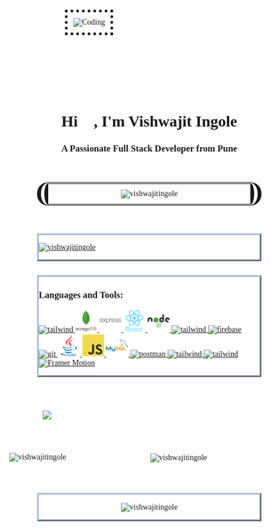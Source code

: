 <html>
<head>
    <meta charset="UTF-8">
    <meta name="viewport" content="width=device-width, initial-scale=1.0">
    <link rel="preconnect" href="https://fonts.googleapis.com">
    <link rel="preconnect" href="https://fonts.gstatic.com" crossorigin>
    <link href="https://fonts.googleapis.com/css2?family=Borel&display=swap" rel="stylesheet">
    <link rel="preconnect" href="https://fonts.googleapis.com">
    <link rel="preconnect" href="https://fonts.gstatic.com" crossorigin>
    <link href="https://fonts.googleapis.com/css2?family=Borel&family=Edu+SA+Beginner:wght@600&display=swap" rel="stylesheet">
</head>
<body>
    <div class="container" style="background-color:b9cfe0;
margin:50 px;
font-family: 'Borel', cursive;
  max-width: 100%;
  height: auto;">
        <img class="craze" style="text-align:center;margin: 100px;
  width: auto;
text-align:center;
  padding: 10px;
  border: 5px dotted;" alt="Coding" src="https://media.tenor.com/NOYF3f82b_gAAAAC/programmer.gif" width="100%" style=" display: block;
  margin-left: auto;
  margin-right: auto;
  ">
        <h1 class="normal" style="font-family: 'Borel', cursive;
font-family: 'Edu SA Beginner', cursive;
}" align="center">Hi 👋, I'm Vishwajit Ingole</h1>
        <h3 align="center">A Passionate Full Stack Developer from Pune</h3>
        <div>
            <p class="view_count" style=" margin: 50px;
 padding: 10px;
border-radius: 20px;
border-left-width: 20px;
border-right-width: 20px;
border-length:0px;
 border-style: double;
 text-align:center;
  " align="left"> <img src="https://komarev.com/ghpvc/?username=vishwajitingole&label=Profile%20views&color=0e75b6&style=flat" alt="vishwajitingole" /> </p>
        </div>
        <div class="sub-container" style="background-color:white;
border: outset #a8bcda;
margin: 25px 50px;
border-length:60px;
text-align:center;">
            <p align="left">
                <a href="https://github.com/ryo-ma/github-profile-trophy"><img src="https://github-profile-trophy.vercel.app/?username=vishwajitingole" alt="vishwajitingole" /></a>
            </p>
        </div>
        <p align="left">
        </p>
        <div class="sub-container" style="background-color:white;
border: outset #a8bcda;
margin: 25px 50px;
border-length:60px;
text-align:center;">
            <h3 align="left">Languages and Tools:</h3>
            <p align="left">
                <a href="https://threejs.org/" target="_blank" rel="noreferrer"> <img src="https://global.discourse-cdn.com/standard17/uploads/threejs/optimized/2X/e/e4f86d2200d2d35c30f7b1494e96b9595ebc2751_2_744x750.png"
                        alt="tailwind" width="40" height="40" /> </a>
                <a href="https://www.mongodb.com/" target="_blank" rel="noreferrer"> <img src="https://raw.githubusercontent.com/devicons/devicon/master/icons/mongodb/mongodb-original-wordmark.svg" alt="mongodb" width="40" height="40" /> </a>
                <a href="https://expressjs.com" target="_blank" rel="noreferrer"> <img src="https://raw.githubusercontent.com/devicons/devicon/master/icons/express/express-original-wordmark.svg" alt="express" width="40" height="40" /> </a>
                <a href="https://reactjs.org/" target="_blank" rel="noreferrer"> <img src="https://raw.githubusercontent.com/devicons/devicon/master/icons/react/react-original-wordmark.svg" alt="react" width="40" height="40" /> </a>
                <a href="https://nodejs.org" target="_blank" rel="noreferrer"> <img src="https://raw.githubusercontent.com/devicons/devicon/master/icons/nodejs/nodejs-original-wordmark.svg" alt="nodejs" width="40" height="40" /> </a>
                <a href="https://react-redux.js.org/" target="_blank" rel="noreferrer"> <img src="https://react-redux.js.org/img/redux-logo-landscape.png" alt="tailwind" width="40" height="40"  /> </a>
                <a href="https://firebase.google.com/" target="_blank" rel="noreferrer"> <img src="https://www.vectorlogo.zone/logos/firebase/firebase-icon.svg" alt="firebase" width="40" height="40" /> </a>
                <a href="https://git-scm.com/" target="_blank" rel="noreferrer"> <img src="https://www.vectorlogo.zone/logos/git-scm/git-scm-icon.svg" alt="git" width="40" height="40" /> </a>
                <a href="https://www.java.com" target="_blank" rel="noreferrer"> <img src="https://raw.githubusercontent.com/devicons/devicon/master/icons/java/java-original.svg" alt="java" width="40" height="40" /> </a>
                <a href="https://developer.mozilla.org/en-US/docs/Web/JavaScript" target="_blank" rel="noreferrer">
                    <img src="https://raw.githubusercontent.com/devicons/devicon/master/icons/javascript/javascript-original.svg" alt="javascript" width="40" height="40" /> </a>
                <a href="https://www.mysql.com/" target="_blank" rel="noreferrer"> <img src="https://raw.githubusercontent.com/devicons/devicon/master/icons/mysql/mysql-original-wordmark.svg" alt="mysql" width="40" height="40" /> </a>
                <a href="https://postman.com" target="_blank" rel="noreferrer"> <img src="https://www.vectorlogo.zone/logos/getpostman/getpostman-icon.svg" alt="postman" width="40" height="40" /> </a>
                <a href="https://tailwindcss.com/" target="_blank" rel="noreferrer"> <img src="https://www.vectorlogo.zone/logos/tailwindcss/tailwindcss-icon.svg" alt="tailwind" width="40" height="40" /> </a>
                <a href="https://gsap.com/" target="_blank" rel="noreferrer"> <img src="https://cdn.worldvectorlogo.com/logos/gsap-greensock.svg" alt="tailwind" width="40" height="40" /> </a>
                <a href="https://www.framer.com/motion/" target="_blank" rel="noreferrer"> <img src="https://encrypted-tbn0.gstatic.com/images?q=tbn:ANd9GcTXZwoiMCA5vybwYZyXJ-p1e7HkKWDjoTGVGQ&usqp=CAU"
                        alt="Framer Motion" width="40" height="40"  /> </a>
            </p>
        </div>
        <div class="eksath" style=" margin: 50px;
  width: 900px;
align:center;
  padding: 10px;
  display:flex;">
            <img class="withheadphone" autoplay src="https://media3.giphy.com/media/qgQUggAC3Pfv687qPC/giphy.gif?cid=6c09b952whyi6b4c2gkk8rax6edeb6g2orvyxpg004nx3fmm&ep=v1_internal_gif_by_id&rid=giphy.gif&ct=g">
        </div>
        <div class="black" style="border: outset #black;">
            <div class="center" style="text-align:center;">
                <p><img align="left" src="https://github-readme-stats.vercel.app/api/top-langs?username=vishwajitingole&show_icons=true&locale=en&layout=compact" alt="vishwajitingole" /></p>
                <p>&nbsp;<img align="center" src="https://github-readme-stats.vercel.app/api?username=vishwajitingole&show_icons=true&locale=en" alt="vishwajitingole" /></p>
            </div>
            <br>
            <div class="sub-container" style="background-color:white;
border: outset #a8bcda;
margin: 25px 50px;
border-length:60px;
text-align:center;">
                <p><img align="center" src="https://github-readme-streak-stats.herokuapp.com/?user=vishwajitingole&" alt="vishwajitingole" /></p>
            </div>
        </div>
</body>
</html>
